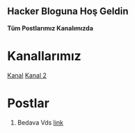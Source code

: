 ## Hacker Bloguna Hoş Geldin

**Tüm Postlarımız Kanalımızda** 

# Kanallarımız

[Kanal](https://t.me/LordhackBlog)
[Kanal 2](https://t.me/arsivmedyasi)

# Postlar

1. Bedava Vds [link](http://www.lordhack.ml/vds)

